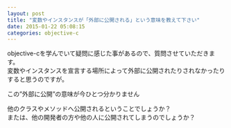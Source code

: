 ```yaml
---
layout: post
title: "変数やインスタンスが「外部に公開される」という意味を教えて下さい"
date: 2015-01-22 05:08:15
categories: objective-c
---
```

<p>objective-cを学んでいて疑問に感じた事があるので、質問させていただきます。<br>
変数やインスタンスを宣言する場所によって外部に公開されたりされなかったりすると思うのですが。</p>

<p>この”外部に公開”の意味が今ひとつ分かりません</p>

<p>他のクラスやメソッドへ公開されるということでしょうか？<br>
または、他の開発者の方や他の人に公開されてしまうのでしょうか？</p>
